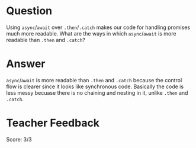 # Question
Using `async`/`await` over `.then`/`.catch` makes our code for handling promises much more readable. What are the ways in which `async`/`await` is more readable than `.then` and `.catch`?

# Answer
`async`/`await` is more readable than `.then` and `.catch` because the control flow is clearer since it looks like synchronous code. Basically the code is less messy becuase there is no chaining and nesting in it, unlike  `.then` and `.catch`.


# Teacher Feedback
Score: 3/3